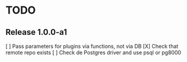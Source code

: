 TODO
====

Release 1.0.0-a1
----------------

[ ] Pass parameters for plugins via functions, not via DB
[X] Check that remote repo exists
[ ] Check de Postgres driver and use psql or pg8000